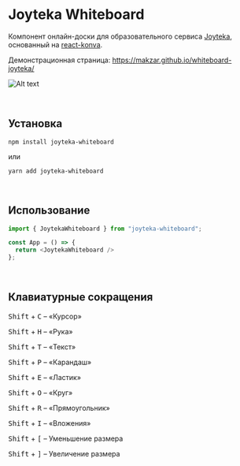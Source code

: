 # Joyteka Whiteboard

Компонент онлайн-доски для образовательного сервиса [Joyteka](https://joyteka.com/ru), основанный на [react-konva](https://konvajs.org/docs/react/index.html).

Демонстрационная страница: https://makzar.github.io/whiteboard-joyteka/

![Alt text](https://i.ibb.co/ZJh65WX/Bj67-XKPMOx-Ra-Fw6-O204ms-Adh3-Uann-YIL-ghbt66x-Rq-Vs-HLh-OLc-OOOf-N5y9b-Hx-X3ho0-Xe-S9-X0pru-RFV-Iw.jpg "Joyteka Whitebaord")


<br/>

## Установка
```shell
npm install joyteka-whiteboard
```

или

```shell
yarn add joyteka-whiteboard
```

<br/>

## Использование
```javascript
import { JoytekaWhiteboard } from "joyteka-whiteboard";

const App = () => {
  return <JoytekaWhiteboard />
};
```

<br/>

## Клавиатурные сокращения
<kbd>Shift</kbd> + <kbd>C</kbd> – «Курсор»

<kbd>Shift</kbd> + <kbd>H</kbd> – «Рука»

<kbd>Shift</kbd> + <kbd>T</kbd> – «Текст»

<kbd>Shift</kbd> + <kbd>P</kbd> – «Карандаш»

<kbd>Shift</kbd> + <kbd>E</kbd> – «Ластик»

<kbd>Shift</kbd> + <kbd>O</kbd> – «Круг»

<kbd>Shift</kbd> + <kbd>R</kbd> – «Прямоугольник»

<kbd>Shift</kbd> + <kbd>I</kbd> – «Вложения»

<kbd>Shift</kbd> + <kbd>[</kbd> – Уменьшение размера

<kbd>Shift</kbd> + <kbd>]</kbd> – Увеличение размера
